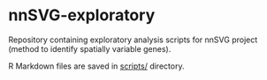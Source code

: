 # nnSVG-exploratory

Repository containing exploratory analysis scripts for nnSVG project (method to identify spatially variable genes).

R Markdown files are saved in [scripts/](scripts/) directory.


